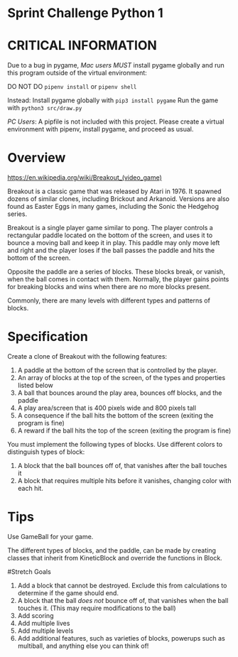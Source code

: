 # Sprint Challenge Python 1

# CRITICAL INFORMATION

Due to a bug in pygame, _Mac users_ _MUST_ install pygame globally and run this program
outside of the virtual environment:

DO NOT DO `pipenv install` or `pipenv shell`

Instead:
Install pygame globally with `pip3 install pygame`
Run the game with `python3 src/draw.py`

_PC Users_: A pipfile is not included with this project. Please create a virtual environment with pipenv, install pygame, and proceed as usual.

# Overview

https://en.wikipedia.org/wiki/Breakout_(video_game)

Breakout is a classic game that was released by Atari in 1976. It spawned dozens of
similar clones, including Brickout and Arkanoid. Versions are also found as Easter Eggs in many games, including the Sonic the Hedgehog series.

Breakout is a single player game similar to pong. The player controls a rectangular paddle located on the bottom of the screen, and uses it to bounce a moving ball and keep it in play. This paddle may only move left and right and the player loses if the ball passes the paddle and hits the bottom of the screen.

Opposite the paddle are a series of blocks. These blocks break, or vanish, when the ball comes in contact with them. Normally, the player gains points for breaking blocks and wins when there are no more blocks present.

Commonly, there are many levels with different types and patterns of blocks.

# Specification

Create a clone of Breakout with the following features:

1.  A paddle at the bottom of the screen that is controlled by the player.
2.  An array of blocks at the top of the screen, of the types and properties listed below
3.  A ball that bounces around the play area, bounces off blocks, and the paddle
4.  A play area/screen that is 400 pixels wide and 800 pixels tall
5.  A consequence if the ball hits the bottom of the screen (exiting the program is fine)
6.  A reward if the ball hits the top of the screen (exiting the program is fine)

You must implement the following types of blocks. Use different colors to distinguish types of block:

1.  A block that the ball bounces off of, that vanishes after the ball touches it
2.  A block that requires multiple hits before it vanishes, changing color with each hit.

# Tips

Use GameBall for your game.

The different types of blocks, and the paddle, can be made by creating classes that inherit from KineticBlock and override the functions in Block.

#Stretch Goals

1.  Add a block that cannot be destroyed. Exclude this from calculations to determine if the game should end.
2.  A block that the ball _does not_ bounce off of, that vanishes when the ball touches it. (This may require modifications to the ball)
3.  Add scoring
4.  Add multiple lives
5.  Add multiple levels
6.  Add additional features, such as varieties of blocks, powerups such as multiball, and anything else you can think of!
